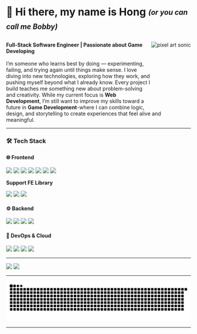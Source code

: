 <!-- PROFILE HEADER -->
<div align="left">

<h1>👋 Hi there, my name is Hong <sub><sup><i>(or you can call me Bobby)</i></sup></sub></h1>

<div>
  <img align="right" src="https://th.bing.com/th/id/R.374babd86808fc8918e7f0baad7fa115?rik=zZ1P45VbGxwuBg&riu=http%3a%2f%2f1.bp.blogspot.com%2f-Kr4eGnuPz_4%2fVazUY6Ni0yI%2fAAAAAAAAQRI%2fulXyREyxXxs%2fs1600%2fsonic-hedgehog-pixelart-sonikkudrawings.png&ehk=kIxmpsRdt0ZfUQE7%2fc2t2fUWP%2fpcfbkcqd4KAp31A40%3d&risl=&pid=ImgRaw&r=0" height="180" alt="pixel art sonic" />

  <b>Full-Stack Software Engineer | Passionate about Game Developing</b><br><br>
  I’m someone who learns best by doing — experimenting, failing, and trying again until things make sense. I love diving into new technologies, exploring how they work, and pushing myself beyond what I already know. Every project I build teaches me something new about problem-solving and creativity. While my current focus is **Web Development**, I’m still want to improve my skills toward a future in **Game Development**-where I can combine logic, design, and storytelling to create experiences that feel alive and meaningful.
</div>

</div>



---

### 🛠️ Tech Stack

#### 🌐 Frontend
<p align="left">
  <img src="https://img.shields.io/badge/Angular-E23237?style=for-the-badge&logo=angular&logoColor=white" />
  <img src="https://img.shields.io/badge/React-61DBFB?style=for-the-badge&logo=react&logoColor=black" />
  <img src="https://img.shields.io/badge/JavaScript-F7E018?style=for-the-badge&logo=javascript&logoColor=black" />
  <img src="https://img.shields.io/badge/TypeScript-007ACC?style=for-the-badge&logo=typescript&logoColor=white" />
  <img src="https://img.shields.io/badge/HTML5-E44D26?style=for-the-badge&logo=html5&logoColor=white" />
  <img src="https://img.shields.io/badge/SCSS-CC6699?style=for-the-badge&logo=sass&logoColor=white" />
  <img src="https://img.shields.io/badge/CSS3-1572B6?style=for-the-badge&logo=css3&logoColor=white" />
</p>

**Support FE Library**
 
<p align="left">
  <img src="https://img.shields.io/badge/Ng%20Zorro-0F69C2?style=for-the-badge&logo=antdesign&logoColor=white" />
  <img src="https://img.shields.io/badge/NGXS-41B883?style=for-the-badge&logo=ngxs&logoColor=white" />
  <img src="https://img.shields.io/badge/ECharts-FF4C4C?style=for-the-badge&logo=apacheecharts&logoColor=white" />
</p>

#### ⚙️ Backend
<p align="left">
  <img src="https://img.shields.io/badge/Node.js-43853D?style=for-the-badge&logo=node.js&logoColor=white" />
  <img src="https://img.shields.io/badge/Express.js-404D59?style=for-the-badge" />
  <img src="https://img.shields.io/badge/Django-092E20?style=for-the-badge&logo=django&logoColor=white" />
  <img src="https://img.shields.io/badge/Python-3776AB?style=for-the-badge&logo=python&logoColor=white" />
</p>

#### 🧰 DevOps & Cloud
<p align="left">
  <img src="https://img.shields.io/badge/Microsoft%20Azure-0089D6?style=for-the-badge&logo=microsoft-azure&logoColor=white" />
  <img src="https://img.shields.io/badge/Docker-0db7ed?style=for-the-badge&logo=docker&logoColor=white" />
  <img src="https://img.shields.io/badge/Nginx-009639?style=for-the-badge&logo=nginx&logoColor=white" />
  <img src="https://img.shields.io/badge/PostgreSQL-316192?style=for-the-badge&logo=postgresql&logoColor=white" />
</p>


---

<p align="left">
  <img src="https://github-readme-stats.vercel.app/api/top-langs/?username=TMFPink&layout=compact&theme=tokyonight&hide_border=true&hide=c#" height="180em" />
  <img src="https://github-readme-streak-stats.herokuapp.com/?user=TMFPink&theme=tokyonight&hide_border=true" height="180em" />
</p>

---


![snake animation](https://raw.githubusercontent.com/TMFPink/TMFPink/output/snake-dark.svg)



---
